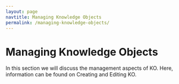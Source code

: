 ```yaml
---
layout: page
navtitle: Managing Knowledge Objects
permalink: /managing-knowledge-objects/
---
```

# Managing Knowledge Objects

In this section we will discuss the management aspects of KO. Here, information can be found on Creating and Editing KO.
